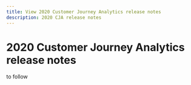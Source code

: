 ```yaml
---
title: View 2020 Customer Journey Analytics release notes
description: 2020 CJA release notes
---
```


# 2020 Customer Journey Analytics release notes

to follow